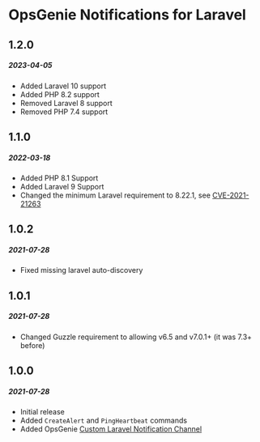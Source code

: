 # OpsGenie Notifications for Laravel

## 1.2.0
##### 2023-04-05

- Added Laravel 10 support
- Added PHP 8.2 support
- Removed Laravel 8 support
- Removed PHP 7.4 support

## 1.1.0
##### 2022-03-18

- Added PHP 8.1 Support
- Added Laravel 9 Support
- Changed the minimum Laravel requirement to 8.22.1, see [CVE-2021-21263](https://blog.laravel.com/security-laravel-62011-7302-8221-released)

## 1.0.2
##### 2021-07-28

- Fixed missing laravel auto-discovery

## 1.0.1
##### 2021-07-28

- Changed Guzzle requirement to allowing v6.5 and v7.0.1+ (it was 7.3+ before)

## 1.0.0
##### 2021-07-28

- Initial release
- Added `CreateAlert` and `PingHeartbeat` commands
- Added OpsGenie [Custom Laravel Notification Channel](https://laravel.com/docs/8.x/notifications#custom-channels)
